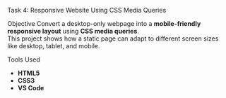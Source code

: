 Task 4: Responsive Website Using CSS Media Queries

Objective
Convert a desktop-only webpage into a **mobile-friendly responsive layout** using **CSS media queries**.  
This project shows how a static page can adapt to different screen sizes like desktop, tablet, and mobile.

Tools Used
- **HTML5**
- **CSS3**
- **VS Code**
